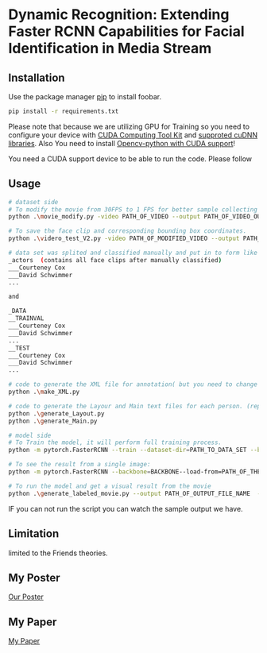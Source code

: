 # Dynamic Recognition: Extending Faster RCNN Capabilities for Facial Identification in Media Stream

## Installation

Use the package manager [pip](https://pip.pypa.io/en/stable/) to install foobar.

```bash
pip install -r requirements.txt
```
Please note that because we are utilizing GPU for Training so you need to configure your device with [CUDA Computing Tool Kit](https://developer.nvidia.com/cuda-downloads) and [supproted cuDNN libraries](https://developer.nvidia.com/rdp/cudnn-download). Also You need to install [Opencv-python with CUDA support](https://www.youtube.com/watch?v=YsmhKar8oOc&t=450s)!

You need a CUDA support device to be able to run the code.
Please follow 

## Usage
```bash
# dataset side
# To modify the movie from 30FPS to 1 FPS for better sample collecting
python .\movie_modify.py -video PATH_OF_VIDEO --output PATH_OF_VIDEO_OUTPUT

# To save the face clip and corresponding bounding box coordinates.
python .\videro_test_V2.py -video PATH_OF_MODIFIED_VIDEO --output PATH_OF_FOLD_TO_SAVE 

# data set was splited and classified manually and put in to form like
_actors  (contains all face clips after manually classified)
___Courteney Cox
___David Schwimmer
...

and 

_DATA
__TRAINVAL
___Courteney Cox
___David Schwimmer
...
__TEST
___Courteney Cox
___David Schwimmer
...

# code to generate the XML file for annotation( but you need to change the base directory 'D:\\DSFD-Pytorch-Inference-1\\data\\actors' to "_actors directory"
python .\make_XML.py

# code to generate the Layour and Main text files for each person. (replace output_directory and base_directory as needed)
python .\generate_Layout.py  
python .\generate_Main.py  

# model side
# To Train the model, it will perform full training process.
python -m pytorch.FasterRCNN --train --dataset-dir=PATH_TO_DATA_SET --backbone=BACK_BONE --epochs=NUM_EPOCH --learning-rate=LEARNING_RATE --save-best-to=PAHT_TO_SAVE_MODEL

# To see the result from a single image:
python -m pytorch.FasterRCNN --backbone=BACKBONE--load-from=PATH_OF_THE_MODEL --predict=PATH_OF_IMAGE  

# To run the model and get a visual result from the movie
python .\generate_labeled_movie.py --output PATH_OF_OUTPUT_FILE_NAME  --predict PATHO_OF_MOIVE --load-from= PATH_OF_THE_MODEL    
```
IF you can not run the script you can watch the sample output we have.
## Limitation
limited to the Friends theories. 
## My Poster
[Our Poster](Poster.pdf)

## My Paper
[My Paper](Dynamic_Recognition__Extending_Faster_RCNN_Capabilities_for_Facial_Identification_in_Media_Stream.pdf)
